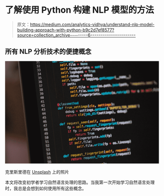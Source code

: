 # 了解使用 Python 构建 NLP 模型的方法

> 原文：<https://medium.com/analytics-vidhya/understand-nlp-model-building-approach-with-python-b9c2d7ef8577?source=collection_archive---------6----------------------->

## 所有 NLP 分析技术的便捷概念

![](img/dbb82f2ff1f8d9eede8659d19fcbf1a9.png)

克里斯里德在 [Unsplash](https://unsplash.com?utm_source=medium&utm_medium=referral) 上的照片

本文将改变初学者学习自然语言处理的思路。当我第一次开始学习自然语言处理时，我总是会想到如何使用所有这些概念。